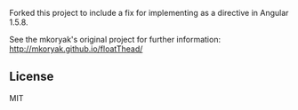 Forked this project to include a fix for implementing as a directive in Angular 1.5.8.

See the mkoryak's original project for further information: http://mkoryak.github.io/floatThead/

License
-------
MIT

